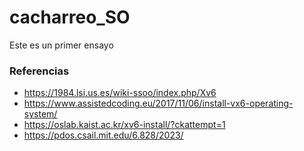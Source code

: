 # cacharreo_SO

Este es un primer ensayo


### Referencias

* https://1984.lsi.us.es/wiki-ssoo/index.php/Xv6
* https://www.assistedcoding.eu/2017/11/06/install-vx6-operating-system/
* https://oslab.kaist.ac.kr/xv6-install/?ckattempt=1
* https://pdos.csail.mit.edu/6.828/2023/

